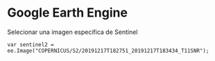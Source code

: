 #  Google Earth Engine 

Selecionar una imagen especifica de Sentinel

```
var sentinel2 = ee.Image("COPERNICUS/S2/20191217T182751_20191217T183434_T11SNR");
```
